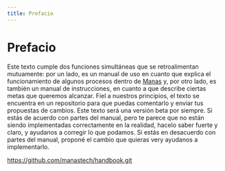 ```yaml
---
title: Prefacio
---
```

# Prefacio

Este texto cumple dos funciones simultáneas que se retroalimentan mutuamente: por un lado, es un manual de uso en cuanto que explica el funcionamiento de algunos procesos dentro de [Manas](https://manas.tech) y, por otro lado, es también un manual de instrucciones, en cuanto a que describe ciertas metas que queremos alcanzar. Fiel a nuestros principios, el texto se encuentra en un repositorio para que puedas comentarlo y enviar tus propuestas de cambios. Este texto será una versión beta por siempre. Si estás de acuerdo con partes del manual, pero te parece que no están siendo implementadas correctamente en la realidad, hacelo saber fuerte y claro, y ayudanos a corregir lo que podamos. Si estás en desacuerdo con partes del manual, proponé el cambio que quieras very ayudanos a implementarlo.

<a href='https://github.com/manastech/handbook.git' target='_blank' id='github'>
    <span>https://github.com/manastech/handbook.git<span>
</a>